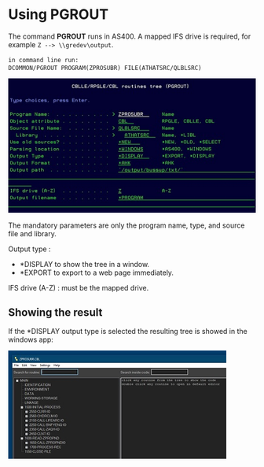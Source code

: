 # Using PGROUT

The command **PGROUT** runs in AS400.
A mapped IFS drive is required, for example `Z --> \\gredev\output`.

```
in command line run:
DCOMMON/PGROUT PROGRAM(ZPROSUBR) FILE(ATHATSRC/QLBLSRC)
```

![command pgrout](./images/pgrout_command.jpg)

The mandatory parameters are only the program name, type, and source file and library.

Output type :

- \*DISPLAY to show the tree in a window.
- \*EXPORT to export to a web page immediately.

IFS drive (A-Z) : must be the mapped drive.

## Showing the result

If the \*DISPLAY output type is selected the resulting tree is showed in the windows app:

![tree](./images/tree.jpg)
